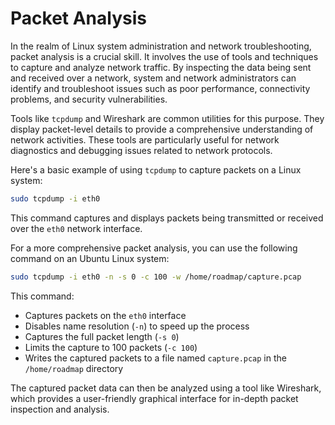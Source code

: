 # Packet Analysis

In the realm of Linux system administration and network troubleshooting, packet analysis is a crucial skill. It involves the use of tools and techniques to capture and analyze network traffic. By inspecting the data being sent and received over a network, system and network administrators can identify and troubleshoot issues such as poor performance, connectivity problems, and security vulnerabilities.

Tools like `tcpdump` and Wireshark are common utilities for this purpose. They display packet-level details to provide a comprehensive understanding of network activities. These tools are particularly useful for network diagnostics and debugging issues related to network protocols.

Here's a basic example of using `tcpdump` to capture packets on a Linux system:

```bash
sudo tcpdump -i eth0
```

This command captures and displays packets being transmitted or received over the `eth0` network interface.

For a more comprehensive packet analysis, you can use the following command on an Ubuntu Linux system:

```bash
sudo tcpdump -i eth0 -n -s 0 -c 100 -w /home/roadmap/capture.pcap
```

This command:

- Captures packets on the `eth0` interface
- Disables name resolution (`-n`) to speed up the process
- Captures the full packet length (`-s 0`)
- Limits the capture to 100 packets (`-c 100`)
- Writes the captured packets to a file named `capture.pcap` in the `/home/roadmap` directory

The captured packet data can then be analyzed using a tool like Wireshark, which provides a user-friendly graphical interface for in-depth packet inspection and analysis.
